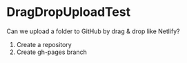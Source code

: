 # DragDropUploadTest
Can we upload a folder to GitHub by drag &amp; drop like Netlify?

1. Create a repository
2. Create gh-pages branch
